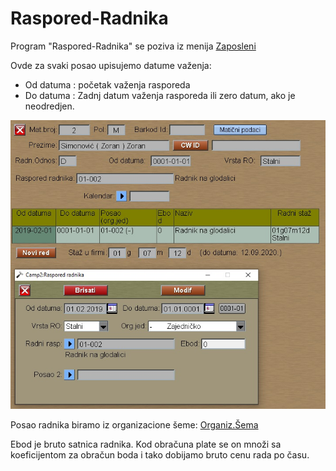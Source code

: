 # Raspored-Radnika

Program "Raspored-Radnika" se poziva iz menija [Zaposleni](../z_sr.md)

Ovde za svaki posao upisujemo datume važenja:

- Od datuma : početak važenja rasporeda
- Do datuma : Zadnj datum važenja rasporeda ili zero datum, ako je neodredjen.

![Image](rasp0001.jpg)

Posao radnika biramo iz organizacione šeme:
[Organiz.Šema](../../l_sr/ob101_sr/ob101_sr.md)

Ebod je bruto satnica radnika.
Kod obračuna plate se on množi sa koeficijentom 
za obračun boda i tako dobijamo bruto cenu rada po času.
